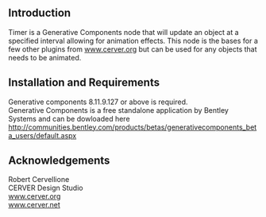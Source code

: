 Introduction
------------

Timer is a Generative Components node that will update an object at a specified interval allowing for animation effects. This node is the bases for a few other plugins from www.cerver.org but can be used for any objects that needs to be animated. 


Installation and Requirements <a id="install" />
-----------------------------

Generative components 8.11.9.127 or above is required.  
Generative Components is a free standalone application by Bentley Systems and can be dowloaded here  
http://communities.bentley.com/products/betas/generativecomponents_beta_users/default.aspx


Acknowledgements <a id="acknowledgements" />
----------------

Robert Cervellione  
CERVER Design Studio  
www.cerver.org  
www.cerver.net  